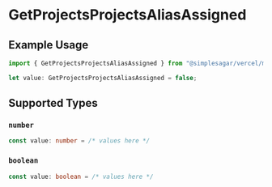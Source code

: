 # GetProjectsProjectsAliasAssigned

## Example Usage

```typescript
import { GetProjectsProjectsAliasAssigned } from "@simplesagar/vercel/models/getprojectsop.js";

let value: GetProjectsProjectsAliasAssigned = false;
```

## Supported Types

### `number`

```typescript
const value: number = /* values here */
```

### `boolean`

```typescript
const value: boolean = /* values here */
```


